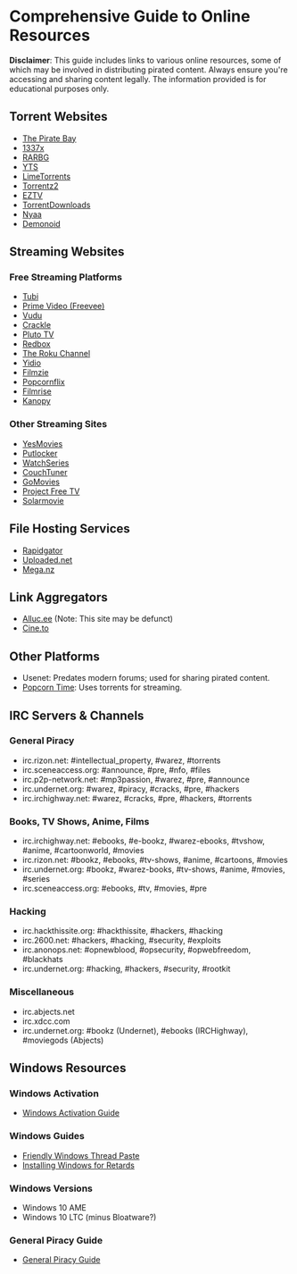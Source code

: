 # Comprehensive Guide to Online Resources

**Disclaimer**: This guide includes links to various online resources, some of which may be involved in distributing pirated content. Always ensure you're accessing and sharing content legally. The information provided is for educational purposes only.

## Torrent Websites

- [The Pirate Bay](http://thepiratebay.org)
- [1337x](http://1337x.to)
- [RARBG](http://rarbg.to)
- [YTS](http://yts.mx)
- [LimeTorrents](http://limetorrents.info)
- [Torrentz2](http://torrentz2.eu)
- [EZTV](http://eztv.io)
- [TorrentDownloads](http://torrentdownloads.me)
- [Nyaa](http://nyaa.si)
- [Demonoid](http://demonoid.is)

## Streaming Websites

### Free Streaming Platforms
- [Tubi](https://tubitv.com/)
- [Prime Video (Freevee)](https://www.amazon.com/Prime-Video/b?ie=UTF8&node=2676882011)
- [Vudu](https://www.vudu.com/)
- [Crackle](https://www.crackle.com/)
- [Pluto TV](https://pluto.tv/)
- [Redbox](https://www.redbox.com/)
- [The Roku Channel](https://therokuchannel.roku.com/)
- [Yidio](https://www.yidio.com/)
- [Filmzie](https://www.filmzie.com/)
- [Popcornflix](https://www.popcornflix.com/)
- [Filmrise](https://filmrise.com/)
- [Kanopy](https://www.kanopy.com/)

### Other Streaming Sites
- [YesMovies](http://yesmovies.ag)
- [Putlocker](http://putlocker.vip)
- [WatchSeries](http://watchserieshd.cc)
- [CouchTuner](http://couchtuner.cloud)
- [GoMovies](http://gomovieshd.be)
- [Project Free TV](http://projectfreetv.fun)
- [Solarmovie](http://solarmovie.mom)

## File Hosting Services

- [Rapidgator](https://rapidgator.net/)
- [Uploaded.net](http://uploaded.net/)
- [Mega.nz](https://mega.nz/)

## Link Aggregators

- [Alluc.ee](http://alluc.ee/) (Note: This site may be defunct)
- [Cine.to](https://cine.to/)

## Other Platforms

- Usenet: Predates modern forums; used for sharing pirated content.
- [Popcorn Time](https://popcorntime.app/): Uses torrents for streaming.

## IRC Servers & Channels

### General Piracy
- irc.rizon.net: #intellectual_property, #warez, #torrents
- irc.sceneaccess.org: #announce, #pre, #nfo, #files
- irc.p2p-network.net: #mp3passion, #warez, #pre, #announce
- irc.undernet.org: #warez, #piracy, #cracks, #pre, #hackers
- irc.irchighway.net: #warez, #cracks, #pre, #hackers, #torrents

### Books, TV Shows, Anime, Films
- irc.irchighway.net: #ebooks, #e-bookz, #warez-ebooks, #tvshow, #anime, #cartoonworld, #movies
- irc.rizon.net: #bookz, #ebooks, #tv-shows, #anime, #cartoons, #movies
- irc.undernet.org: #bookz, #warez-books, #tv-shows, #anime, #movies, #series
- irc.sceneaccess.org: #ebooks, #tv, #movies, #pre

### Hacking
- irc.hackthissite.org: #hackthissite, #hackers, #hacking
- irc.2600.net: #hackers, #hacking, #security, #exploits
- irc.anonops.net: #opnewblood, #opsecurity, #opwebfreedom, #blackhats
- irc.undernet.org: #hacking, #hackers, #security, #rootkit

### Miscellaneous
- irc.abjects.net
- irc.xdcc.com
- irc.undernet.org: #bookz (Undernet), #ebooks (IRCHighway), #moviegods (Abjects)

## Windows Resources

### Windows Activation
- [Windows Activation Guide](https://rentry.co/Win-Activate)

### Windows Guides
- [Friendly Windows Thread Paste](https://rentry.co/fwt)
- [Installing Windows for Retards](https://rentry.co/windows_for_retards)

### Windows Versions
- Windows 10 AME
- Windows 10 LTC (minus Bloatware?)

### General Piracy Guide
- [General Piracy Guide](https://rentry.org/Piracy-BG#windows-piracy)